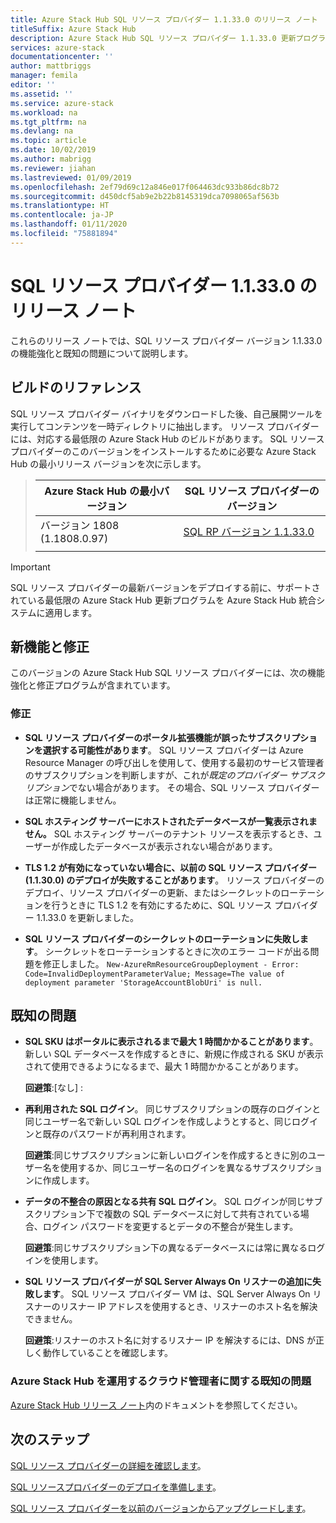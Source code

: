 ```yaml
---
title: Azure Stack Hub SQL リソース プロバイダー 1.1.33.0 のリリース ノート
titleSuffix: Azure Stack Hub
description: Azure Stack Hub SQL リソース プロバイダー 1.1.33.0 更新プログラムのリリース ノートを確認します。
services: azure-stack
documentationcenter: ''
author: mattbriggs
manager: femila
editor: ''
ms.assetid: ''
ms.service: azure-stack
ms.workload: na
ms.tgt_pltfrm: na
ms.devlang: na
ms.topic: article
ms.date: 10/02/2019
ms.author: mabrigg
ms.reviewer: jiahan
ms.lastreviewed: 01/09/2019
ms.openlocfilehash: 2ef79d69c12a846e017f064463dc933b86dc8b72
ms.sourcegitcommit: d450dcf5ab9e2b22b8145319dca7098065af563b
ms.translationtype: HT
ms.contentlocale: ja-JP
ms.lasthandoff: 01/11/2020
ms.locfileid: "75881894"
---
```

# <a name="sql-resource-provider-11330-release-notes"></a>SQL リソース プロバイダー 1.1.33.0 のリリース ノート

これらのリリース ノートでは、SQL リソース プロバイダー バージョン 1.1.33.0 の機能強化と既知の問題について説明します。

## <a name="build-reference"></a>ビルドのリファレンス
SQL リソース プロバイダー バイナリをダウンロードした後、自己展開ツールを実行してコンテンツを一時ディレクトリに抽出します。 リソース プロバイダーには、対応する最低限の Azure Stack Hub のビルドがあります。 SQL リソース プロバイダーのこのバージョンをインストールするために必要な Azure Stack Hub の最小リリース バージョンを次に示します。

> |Azure Stack Hub の最小バージョン|SQL リソース プロバイダーのバージョン|
> |-----|-----|
> |バージョン 1808 (1.1808.0.97)|[SQL RP バージョン 1.1.33.0](https://aka.ms/azurestacksqlrp11330)|  
> |     |     |

> [!IMPORTANT]
> SQL リソース プロバイダーの最新バージョンをデプロイする前に、サポートされている最低限の Azure Stack Hub 更新プログラムを Azure Stack Hub 統合システムに適用します。

## <a name="new-features-and-fixes"></a>新機能と修正
このバージョンの Azure Stack Hub SQL リソース プロバイダーには、次の機能強化と修正プログラムが含まれています。

### <a name="fixes"></a>修正

- **SQL リソース プロバイダーのポータル拡張機能が誤ったサブスクリプションを選択する可能性があります**。 SQL リソース プロバイダーは Azure Resource Manager の呼び出しを使用して、使用する最初のサービス管理者のサブスクリプションを判断しますが、これが*既定のプロバイダー サブスクリプション*でない場合があります。 その場合、SQL リソース プロバイダーは正常に機能しません。

- **SQL ホスティング サーバーにホストされたデータベースが一覧表示されません。** SQL ホスティング サーバーのテナント リソースを表示するとき、ユーザーが作成したデータベースが表示されない場合があります。

- **TLS 1.2 が有効になっていない場合に、以前の SQL リソース プロバイダー (1.1.30.0) のデプロイが失敗することがあります**。 リソース プロバイダーのデプロイ、リソース プロバイダーの更新、またはシークレットのローテーションを行うときに TLS 1.2 を有効にするために、SQL リソース プロバイダー 1.1.33.0 を更新しました。

- **SQL リソース プロバイダーのシークレットのローテーションに失敗します**。 シークレットをローテーションするときに次のエラー コードが出る問題を修正しました。 `New-AzureRmResourceGroupDeployment - Error: Code=InvalidDeploymentParameterValue; Message=The value of deployment parameter 'StorageAccountBlobUri' is null.`

## <a name="known-issues"></a>既知の問題

- **SQL SKU はポータルに表示されるまで最大 1 時間かかることがあります**。 新しい SQL データベースを作成するときに、新規に作成される SKU が表示されて使用できるようになるまで、最大 1 時間かかることがあります。

    **回避策**:[なし] :

- **再利用された SQL ログイン**。 同じサブスクリプションの既存のログインと同じユーザー名で新しい SQL ログインを作成しようとすると、同じログインと既存のパスワードが再利用されます。

    **回避策**:同じサブスクリプションに新しいログインを作成するときに別のユーザー名を使用するか、同じユーザー名のログインを異なるサブスクリプションに作成します。

- **データの不整合の原因となる共有 SQL ログイン**。 SQL ログインが同じサブスクリプション下で複数の SQL データベースに対して共有されている場合、ログイン パスワードを変更するとデータの不整合が発生します。

    **回避策**:同じサブスクリプション下の異なるデータベースには常に異なるログインを使用します。

- **SQL リソース プロバイダーが SQL Server Always On リスナーの追加に失敗します**。 SQL リソース プロバイダー VM は、SQL Server Always On リスナーのリスナー IP アドレスを使用するとき、リスナーのホスト名を解決できません。

    **回避策**:リスナーのホスト名に対するリスナー IP を解決するには、DNS が正しく動作していることを確認します。

### <a name="known-issues-for-cloud-admins-operating-azure-stack-hub"></a>Azure Stack Hub を運用するクラウド管理者に関する既知の問題
[Azure Stack Hub リリース ノート](azure-stack-servicing-policy.md)内のドキュメントを参照してください。

## <a name="next-steps"></a>次のステップ
[SQL リソース プロバイダーの詳細を確認します](azure-stack-sql-resource-provider.md)。

[SQL リソースプロバイダーのデプロイを準備します](azure-stack-sql-resource-provider-deploy.md#prerequisites)。

[SQL リソース プロバイダーを以前のバージョンからアップグレードします](azure-stack-sql-resource-provider-update.md)。